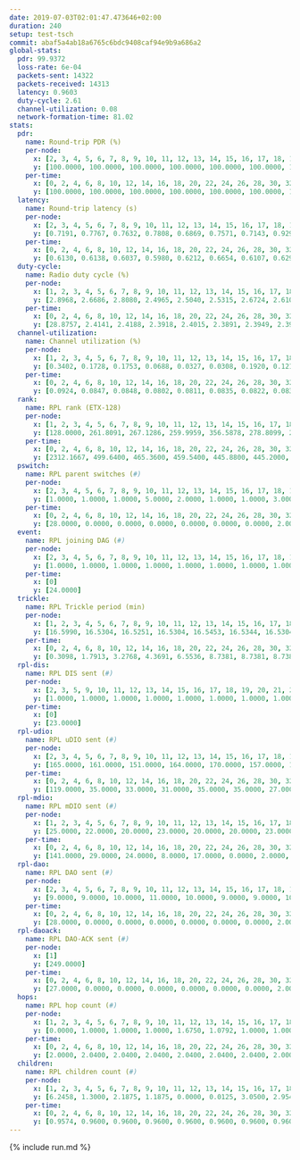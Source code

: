 ```yaml
---
date: 2019-07-03T02:01:47.473646+02:00
duration: 240
setup: test-tsch
commit: abaf5a4ab18a6765c6bdc9408caf94e9b9a686a2
global-stats:
  pdr: 99.9372
  loss-rate: 6e-04
  packets-sent: 14322
  packets-received: 14313
  latency: 0.9603
  duty-cycle: 2.61
  channel-utilization: 0.08
  network-formation-time: 81.02
stats:
  pdr:
    name: Round-trip PDR (%)
    per-node:
      x: [2, 3, 4, 5, 6, 7, 8, 9, 10, 11, 12, 13, 14, 15, 16, 17, 18, 19, 20, 21, 22, 23, 24, 25]
      y: [100.0000, 100.0000, 100.0000, 100.0000, 100.0000, 100.0000, 100.0000, 100.0000, 100.0000, 100.0000, 100.0000, 100.0000, 100.0000, 99.3443, 100.0000, 99.8374, 99.6516, 100.0000, 100.0000, 100.0000, 100.0000, 100.0000, 100.0000, 99.6721]
    per-time:
      x: [0, 2, 4, 6, 8, 10, 12, 14, 16, 18, 20, 22, 24, 26, 28, 30, 32, 34, 36, 38, 40, 42, 44, 46, 48, 50, 52, 54, 56, 58, 60, 62, 64, 66, 68, 70, 72, 74, 76, 78, 80, 82, 84, 86, 88, 90, 92, 94, 96, 98, 100, 102, 104, 106, 108, 110, 112, 114, 116, 118, 120, 122, 124, 126, 128, 130, 132, 134, 136, 138, 140, 142, 144, 146, 148, 150, 152, 154, 156, 158, 160, 162, 164, 166, 168, 170, 172, 174, 176, 178, 180, 182, 184, 186, 188, 190, 192, 194, 196, 198, 200, 202, 204, 206, 208, 210, 212, 214, 216, 218, 220, 222, 224, 226, 228, 230, 232, 234, 236, 238, 240]
      y: [100.0000, 100.0000, 100.0000, 100.0000, 100.0000, 100.0000, 100.0000, 100.0000, 100.0000, 100.0000, 100.0000, 100.0000, 100.0000, 100.0000, 99.1667, 99.1667, 100.0000, 100.0000, 100.0000, 100.0000, 100.0000, 100.0000, 100.0000, 99.1736, 100.0000, 100.0000, 100.0000, 100.0000, 100.0000, 100.0000, 100.0000, 100.0000, 100.0000, 100.0000, 100.0000, 100.0000, 100.0000, 100.0000, 100.0000, 100.0000, 100.0000, 100.0000, 100.0000, 100.0000, 100.0000, 100.0000, 100.0000, 100.0000, 100.0000, 100.0000, 100.0000, 100.0000, 100.0000, 100.0000, 100.0000, 100.0000, 100.0000, 100.0000, 100.0000, 100.0000, 100.0000, 100.0000, 100.0000, 100.0000, 100.0000, 100.0000, 100.0000, 100.0000, 100.0000, 100.0000, 100.0000, 100.0000, 100.0000, 100.0000, 100.0000, 100.0000, 100.0000, 100.0000, 100.0000, 100.0000, 100.0000, 100.0000, 100.0000, 100.0000, 100.0000, 100.0000, 99.1667, 100.0000, 100.0000, 99.1667, 100.0000, 100.0000, 99.1667, 100.0000, 100.0000, 100.0000, 100.0000, 100.0000, 100.0000, 100.0000, 100.0000, 100.0000, 100.0000, 100.0000, 100.0000, 99.1667, 100.0000, 100.0000, 100.0000, 100.0000, 100.0000, 100.0000, 100.0000, 100.0000, 100.0000, 98.3333, 100.0000, 100.0000, 100.0000, 100.0000, null]
  latency:
    name: Round-trip latency (s)
    per-node:
      x: [2, 3, 4, 5, 6, 7, 8, 9, 10, 11, 12, 13, 14, 15, 16, 17, 18, 19, 20, 21, 22, 23, 24, 25]
      y: [0.7191, 0.7767, 0.7632, 0.7808, 0.6869, 0.7571, 0.7143, 0.9292, 0.8542, 1.0681, 0.8937, 0.8854, 0.8549, 1.1602, 0.8420, 0.9913, 1.0815, 1.1144, 1.0806, 1.2982, 1.2234, 1.1530, 1.1605, 1.2554]
    per-time:
      x: [0, 2, 4, 6, 8, 10, 12, 14, 16, 18, 20, 22, 24, 26, 28, 30, 32, 34, 36, 38, 40, 42, 44, 46, 48, 50, 52, 54, 56, 58, 60, 62, 64, 66, 68, 70, 72, 74, 76, 78, 80, 82, 84, 86, 88, 90, 92, 94, 96, 98, 100, 102, 104, 106, 108, 110, 112, 114, 116, 118, 120, 122, 124, 126, 128, 130, 132, 134, 136, 138, 140, 142, 144, 146, 148, 150, 152, 154, 156, 158, 160, 162, 164, 166, 168, 170, 172, 174, 176, 178, 180, 182, 184, 186, 188, 190, 192, 194, 196, 198, 200, 202, 204, 206, 208, 210, 212, 214, 216, 218, 220, 222, 224, 226, 228, 230, 232, 234, 236, 238, 240]
      y: [0.6130, 0.6138, 0.6037, 0.5980, 0.6212, 0.6654, 0.6107, 0.6293, 0.6183, 0.6881, 0.5768, 0.6076, 0.6029, 0.5958, 0.6373, 0.6601, 0.5766, 0.6045, 0.6449, 0.6954, 0.6593, 0.6009, 0.6310, 0.5911, 0.6240, 0.6438, 0.6331, 0.6535, 0.6400, 0.5694, 0.5878, 0.6101, 0.5851, 0.5871, 0.5861, 0.6076, 0.6474, 0.5796, 0.5888, 0.6350, 0.5504, 0.6432, 0.6438, 0.7071, 0.6142, 0.5809, 0.5814, 0.6400, 0.7096, 0.6941, 0.6562, 0.5887, 0.6047, 0.7183, 0.7170, 0.6826, 0.6371, 0.6505, 0.6053, 0.7233, 0.8943, 0.8658, 0.6396, 0.6915, 0.7040, 0.9133, 1.2621, 0.9782, 0.8825, 0.6891, 0.6532, 0.9625, 1.5282, 1.3049, 1.0431, 0.8712, 0.8160, 0.9277, 1.5424, 1.5040, 1.3825, 1.1763, 0.9585, 1.0776, 1.4950, 1.4984, 1.4815, 1.4044, 1.3357, 1.1417, 1.5280, 1.5069, 1.5154, 1.5317, 1.4995, 1.4091, 1.5395, 1.5291, 1.4812, 1.5047, 1.5029, 1.5015, 1.5335, 1.4911, 1.5239, 1.5016, 1.5420, 1.4994, 1.5271, 1.5069, 1.5476, 1.5038, 1.5235, 1.5470, 1.4797, 1.5271, 1.4994, 1.5221, 1.4825, 1.5206, null]
  duty-cycle:
    name: Radio duty cycle (%)
    per-node:
      x: [1, 2, 3, 4, 5, 6, 7, 8, 9, 10, 11, 12, 13, 14, 15, 16, 17, 18, 19, 20, 21, 22, 23, 24, 25]
      y: [2.8968, 2.6686, 2.8080, 2.4965, 2.5040, 2.5315, 2.6724, 2.6106, 2.5010, 2.5317, 2.4821, 2.5439, 2.5769, 2.6017, 2.6082, 2.7648, 2.5941, 2.6973, 2.5586, 2.5680, 2.6973, 2.5953, 2.5301, 2.6256, 2.5400]
    per-time:
      x: [0, 2, 4, 6, 8, 10, 12, 14, 16, 18, 20, 22, 24, 26, 28, 30, 32, 34, 36, 38, 40, 42, 44, 46, 48, 50, 52, 54, 56, 58, 60, 62, 64, 66, 68, 70, 72, 74, 76, 78, 80, 82, 84, 86, 88, 90, 92, 94, 96, 98, 100, 102, 104, 106, 108, 110, 112, 114, 116, 118, 120, 122, 124, 126, 128, 130, 132, 134, 136, 138, 140, 142, 144, 146, 148, 150, 152, 154, 156, 158, 160, 162, 164, 166, 168, 170, 172, 174, 176, 178, 180, 182, 184, 186, 188, 190, 192, 194, 196, 198, 200, 202, 204, 206, 208, 210, 212, 214, 216, 218, 220, 222, 224, 226, 228, 230, 232, 234, 236, 238]
      y: [28.8757, 2.4141, 2.4188, 2.3918, 2.4015, 2.3891, 2.3949, 2.3991, 2.3900, 2.3915, 2.3909, 2.3723, 2.3819, 2.3765, 2.4321, 2.3927, 2.4000, 2.3776, 2.3813, 2.4083, 2.3906, 2.3930, 2.3851, 2.3893, 2.3858, 2.3923, 2.3877, 2.3875, 2.4047, 2.3989, 2.3860, 2.3900, 2.3907, 2.4053, 2.3868, 2.3910, 2.3761, 2.3835, 2.3850, 2.3955, 2.3987, 2.3834, 2.3875, 2.3879, 2.3979, 2.3726, 2.3875, 2.3772, 2.3930, 2.4034, 2.3877, 2.3826, 2.3769, 2.3887, 2.3884, 2.3894, 2.3927, 2.3859, 2.3750, 2.3763, 2.3828, 2.3926, 2.3766, 2.3789, 2.3760, 2.3833, 2.3953, 2.3895, 2.3993, 2.3896, 2.3780, 2.3967, 2.3986, 2.3879, 2.3861, 2.3875, 2.3882, 2.3974, 2.3907, 2.3915, 2.3699, 2.3873, 2.3763, 2.3824, 2.3914, 2.3786, 2.3873, 2.3764, 2.3706, 2.3844, 2.3849, 2.3833, 2.3826, 2.3835, 2.3831, 2.3753, 2.3765, 2.3835, 2.3815, 2.3759, 2.3845, 2.3893, 2.3863, 2.3857, 2.3898, 2.3763, 2.3766, 2.3818, 2.3816, 2.3855, 2.3817, 2.3835, 2.3936, 2.3848, 2.3918, 2.3793, 2.3928, 2.3819, 2.3825, 2.3744]
  channel-utilization:
    name: Channel utilization (%)
    per-node:
      x: [1, 2, 3, 4, 5, 6, 7, 8, 9, 10, 11, 12, 13, 14, 15, 16, 17, 18, 19, 20, 21, 22, 23, 24, 25]
      y: [0.3402, 0.1728, 0.1753, 0.0688, 0.0327, 0.0308, 0.1920, 0.1219, 0.0337, 0.0320, 0.0359, 0.0315, 0.0355, 0.0310, 0.0551, 0.1404, 0.0381, 0.1479, 0.0389, 0.0317, 0.0421, 0.0326, 0.0319, 0.0323, 0.0334]
    per-time:
      x: [0, 2, 4, 6, 8, 10, 12, 14, 16, 18, 20, 22, 24, 26, 28, 30, 32, 34, 36, 38, 40, 42, 44, 46, 48, 50, 52, 54, 56, 58, 60, 62, 64, 66, 68, 70, 72, 74, 76, 78, 80, 82, 84, 86, 88, 90, 92, 94, 96, 98, 100, 102, 104, 106, 108, 110, 112, 114, 116, 118, 120, 122, 124, 126, 128, 130, 132, 134, 136, 138, 140, 142, 144, 146, 148, 150, 152, 154, 156, 158, 160, 162, 164, 166, 168, 170, 172, 174, 176, 178, 180, 182, 184, 186, 188, 190, 192, 194, 196, 198, 200, 202, 204, 206, 208, 210, 212, 214, 216, 218, 220, 222, 224, 226, 228, 230, 232, 234, 236, 238]
      y: [0.0924, 0.0847, 0.0848, 0.0802, 0.0811, 0.0835, 0.0822, 0.0834, 0.0788, 0.0835, 0.0815, 0.0714, 0.0795, 0.0752, 0.0967, 0.0808, 0.0850, 0.0738, 0.0781, 0.0857, 0.0856, 0.0819, 0.0765, 0.0798, 0.0785, 0.0818, 0.0804, 0.0787, 0.0889, 0.0817, 0.0780, 0.0791, 0.0807, 0.0820, 0.0782, 0.0775, 0.0721, 0.0781, 0.0771, 0.0818, 0.0820, 0.0717, 0.0793, 0.0766, 0.0829, 0.0779, 0.0747, 0.0755, 0.0773, 0.0854, 0.0779, 0.0744, 0.0759, 0.0768, 0.0783, 0.0799, 0.0815, 0.0749, 0.0729, 0.0732, 0.0762, 0.0820, 0.0737, 0.0762, 0.0742, 0.0802, 0.0805, 0.0778, 0.0873, 0.0757, 0.0722, 0.0817, 0.0847, 0.0784, 0.0755, 0.0762, 0.0779, 0.0803, 0.0772, 0.0782, 0.0727, 0.0771, 0.0741, 0.0744, 0.0775, 0.0726, 0.0753, 0.0720, 0.0709, 0.0763, 0.0783, 0.0775, 0.0747, 0.0771, 0.0762, 0.0734, 0.0737, 0.0782, 0.0768, 0.0740, 0.0780, 0.0801, 0.0770, 0.0763, 0.0782, 0.0739, 0.0750, 0.0752, 0.0762, 0.0778, 0.0764, 0.0748, 0.0807, 0.0764, 0.0816, 0.0754, 0.0826, 0.0768, 0.0771, 0.0711]
  rank:
    name: RPL rank (ETX-128)
    per-node:
      x: [1, 2, 3, 4, 5, 6, 7, 8, 9, 10, 11, 12, 13, 14, 15, 16, 17, 18, 19, 20, 21, 22, 23, 24, 25]
      y: [128.0000, 261.8091, 267.1286, 259.9959, 356.5878, 278.8099, 270.4232, 268.0954, 417.0165, 400.1224, 428.7429, 410.9465, 412.3065, 670.7303, 443.0288, 435.1245, 456.1475, 450.5144, 564.5223, 576.3655, 834.2213, 577.9675, 616.0412, 623.3388, 625.1057]
    per-time:
      x: [0, 2, 4, 6, 8, 10, 12, 14, 16, 18, 20, 22, 24, 26, 28, 30, 32, 34, 36, 38, 40, 42, 44, 46, 48, 50, 52, 54, 56, 58, 60, 62, 64, 66, 68, 70, 72, 74, 76, 78, 80, 82, 84, 86, 88, 90, 92, 94, 96, 98, 100, 102, 104, 106, 108, 110, 112, 114, 116, 118, 120, 122, 124, 126, 128, 130, 132, 134, 136, 138, 140, 142, 144, 146, 148, 150, 152, 154, 156, 158, 160, 162, 164, 166, 168, 170, 172, 174, 176, 178, 180, 182, 184, 186, 188, 190, 192, 194, 196, 198, 200, 202, 204, 206, 208, 210, 212, 214, 216, 218, 220, 222, 224, 226, 228, 230, 232, 234, 236, 238]
      y: [2312.1667, 499.6400, 465.3600, 459.5400, 445.8800, 445.2000, 443.6200, 439.0385, 429.3200, 424.6078, 421.2600, 420.2745, 418.1800, 414.3800, 433.9608, 455.2353, 456.6863, 450.8800, 450.3200, 459.7636, 439.2941, 425.4800, 424.4200, 431.9216, 429.8000, 431.6200, 433.2800, 431.0000, 421.0392, 420.3922, 418.7400, 418.8000, 420.2800, 418.4902, 419.8431, 413.7647, 414.6078, 410.4200, 419.0000, 412.6200, 411.8800, 410.5800, 410.9800, 411.5800, 413.1200, 410.5098, 405.3200, 407.3800, 408.7000, 419.4423, 417.1200, 416.9000, 413.4800, 431.0980, 436.3654, 428.7255, 433.3529, 425.8235, 434.2885, 420.5400, 415.3600, 420.9400, 421.5800, 420.2745, 420.6800, 421.0400, 425.8113, 429.7800, 428.0196, 418.0196, 409.2600, 413.0784, 407.8077, 409.1600, 407.3137, 402.6400, 405.0400, 410.3400, 417.1200, 412.4000, 413.1923, 407.5800, 412.7500, 404.4200, 396.0800, 396.6600, 403.9216, 398.1176, 393.6400, 399.2549, 397.7059, 398.3600, 399.5000, 404.6200, 408.2000, 406.5000, 408.1400, 407.9804, 412.6667, 410.9231, 412.7800, 413.9804, 405.3922, 397.6400, 396.3800, 394.4000, 398.3800, 396.0000, 394.7000, 399.7255, 396.0000, 396.8400, 398.0800, 396.3000, 397.3200, 401.8000, 423.7000, 418.6000, 416.6800, 414.7843]
  pswitch:
    name: RPL parent switches (#)
    per-node:
      x: [2, 3, 4, 5, 6, 7, 8, 9, 10, 11, 12, 13, 14, 15, 16, 17, 18, 19, 20, 21, 22, 23, 24, 25]
      y: [1.0000, 1.0000, 1.0000, 5.0000, 2.0000, 1.0000, 1.0000, 3.0000, 5.0000, 5.0000, 3.0000, 8.0000, 1.0000, 3.0000, 1.0000, 4.0000, 3.0000, 7.0000, 9.0000, 4.0000, 6.0000, 3.0000, 5.0000, 6.0000]
    per-time:
      x: [0, 2, 4, 6, 8, 10, 12, 14, 16, 18, 20, 22, 24, 26, 28, 30, 32, 34, 36, 38, 40, 42, 44, 46, 48, 50, 52, 54, 56, 58, 60, 62, 64, 66, 68, 70, 72, 74, 76, 78, 80, 82, 84, 86, 88, 90, 92, 94, 96, 98, 100, 102, 104, 106, 108, 110, 112, 114, 116, 118, 120, 122, 124, 126, 128, 130, 132, 134, 136, 138, 140, 142, 144, 146, 148, 150, 152, 154, 156, 158, 160, 162, 164, 166, 168, 170, 172, 174, 176, 178, 180, 182, 184, 186, 188, 190, 192, 194, 196, 198, 200, 202, 204, 206, 208, 210, 212, 214, 216, 218, 220, 222, 224, 226, 228, 230, 232, 234, 236, 238]
      y: [28.0000, 0.0000, 0.0000, 0.0000, 0.0000, 0.0000, 0.0000, 2.0000, 0.0000, 1.0000, 0.0000, 1.0000, 0.0000, 0.0000, 1.0000, 1.0000, 1.0000, 0.0000, 0.0000, 5.0000, 1.0000, 0.0000, 0.0000, 1.0000, 0.0000, 0.0000, 0.0000, 1.0000, 1.0000, 1.0000, 0.0000, 0.0000, 0.0000, 1.0000, 1.0000, 1.0000, 1.0000, 0.0000, 2.0000, 0.0000, 0.0000, 0.0000, 0.0000, 0.0000, 0.0000, 1.0000, 0.0000, 0.0000, 0.0000, 2.0000, 0.0000, 0.0000, 0.0000, 1.0000, 2.0000, 1.0000, 1.0000, 1.0000, 2.0000, 0.0000, 0.0000, 0.0000, 0.0000, 1.0000, 0.0000, 0.0000, 3.0000, 0.0000, 1.0000, 1.0000, 0.0000, 1.0000, 2.0000, 0.0000, 1.0000, 0.0000, 0.0000, 0.0000, 0.0000, 0.0000, 2.0000, 0.0000, 2.0000, 0.0000, 0.0000, 0.0000, 1.0000, 1.0000, 0.0000, 1.0000, 1.0000, 0.0000, 0.0000, 0.0000, 0.0000, 0.0000, 0.0000, 1.0000, 1.0000, 2.0000, 0.0000, 1.0000, 1.0000, 0.0000, 0.0000, 0.0000, 0.0000, 0.0000, 0.0000, 1.0000, 0.0000, 0.0000, 0.0000, 0.0000, 0.0000, 0.0000, 0.0000, 0.0000, 0.0000, 1.0000]
  event:
    name: RPL joining DAG (#)
    per-node:
      x: [2, 3, 4, 5, 6, 7, 8, 9, 10, 11, 12, 13, 14, 15, 16, 17, 18, 19, 20, 21, 22, 23, 24, 25]
      y: [1.0000, 1.0000, 1.0000, 1.0000, 1.0000, 1.0000, 1.0000, 1.0000, 1.0000, 1.0000, 1.0000, 1.0000, 1.0000, 1.0000, 1.0000, 1.0000, 1.0000, 1.0000, 1.0000, 1.0000, 1.0000, 1.0000, 1.0000, 1.0000]
    per-time:
      x: [0]
      y: [24.0000]
  trickle:
    name: RPL Trickle period (min)
    per-node:
      x: [1, 2, 3, 4, 5, 6, 7, 8, 9, 10, 11, 12, 13, 14, 15, 16, 17, 18, 19, 20, 21, 22, 23, 24, 25]
      y: [16.5990, 16.5304, 16.5251, 16.5304, 16.5453, 16.5344, 16.5304, 16.5236, 16.5315, 16.5386, 16.5030, 16.5382, 16.5500, 16.5228, 16.4593, 16.5231, 16.4274, 16.5309, 16.4760, 16.5534, 16.5345, 16.4720, 16.5309, 16.5384, 16.5425]
    per-time:
      x: [0, 2, 4, 6, 8, 10, 12, 14, 16, 18, 20, 22, 24, 26, 28, 30, 32, 34, 36, 38, 40, 42, 44, 46, 48, 50, 52, 54, 56, 58, 60, 62, 64, 66, 68, 70, 72, 74, 76, 78, 80, 82, 84, 86, 88, 90, 92, 94, 96, 98, 100, 102, 104, 106, 108, 110, 112, 114, 116, 118, 120, 122, 124, 126, 128, 130, 132, 134, 136, 138, 140, 142, 144, 146, 148, 150, 152, 154, 156, 158, 160, 162, 164, 166, 168, 170, 172, 174, 176, 178, 180, 182, 184, 186, 188, 190, 192, 194, 196, 198, 200, 202, 204, 206, 208, 210, 212, 214, 216, 218, 220, 222, 224, 226, 228, 230, 232, 234, 236, 238]
      y: [0.3098, 1.7913, 3.2768, 4.3691, 6.5536, 8.7381, 8.7381, 8.7381, 8.7381, 17.4763, 17.4763, 17.4763, 17.4763, 17.4763, 17.4763, 17.4763, 17.4763, 17.4763, 17.4763, 17.4763, 17.4763, 17.4763, 17.4763, 17.4763, 17.4763, 17.4763, 17.4763, 17.4763, 17.4763, 17.4763, 17.4763, 17.4763, 17.4763, 17.4763, 17.4763, 17.4763, 17.4763, 17.4763, 17.4763, 17.4763, 17.4763, 17.4763, 17.4763, 17.4763, 17.4763, 17.4763, 17.4763, 17.4763, 17.4763, 17.4763, 17.4763, 17.4763, 17.4763, 17.4763, 17.4763, 17.4763, 17.4763, 17.4763, 17.4763, 17.4763, 17.4763, 17.4763, 17.4763, 17.4763, 17.4763, 17.4763, 17.4763, 17.4763, 17.4763, 17.4763, 17.4763, 17.4763, 17.4763, 17.4763, 17.4763, 17.4763, 17.4763, 17.4763, 17.4763, 17.4763, 17.4763, 17.4763, 17.4763, 17.4763, 17.4763, 17.4763, 17.4763, 17.4763, 17.4763, 17.4763, 17.4763, 17.4763, 17.4763, 17.4763, 17.4763, 17.4763, 17.4763, 17.4763, 17.4763, 17.4763, 17.4763, 17.4763, 17.4763, 17.4763, 17.4763, 17.4763, 17.4763, 17.4763, 17.4763, 17.4763, 17.4763, 17.4763, 17.4763, 17.4763, 17.4763, 17.4763, 17.4763, 17.4763, 17.4763, 17.4763]
  rpl-dis:
    name: RPL DIS sent (#)
    per-node:
      x: [2, 3, 5, 9, 10, 11, 12, 13, 14, 15, 16, 17, 18, 19, 20, 21, 22, 23, 24, 25]
      y: [1.0000, 1.0000, 1.0000, 1.0000, 1.0000, 1.0000, 1.0000, 1.0000, 2.0000, 1.0000, 1.0000, 1.0000, 1.0000, 1.0000, 1.0000, 2.0000, 2.0000, 1.0000, 1.0000, 1.0000]
    per-time:
      x: [0]
      y: [23.0000]
  rpl-udio:
    name: RPL uDIO sent (#)
    per-node:
      x: [2, 3, 4, 5, 6, 7, 8, 9, 10, 11, 12, 13, 14, 15, 16, 17, 18, 19, 20, 21, 22, 23, 24, 25]
      y: [165.0000, 161.0000, 151.0000, 164.0000, 170.0000, 157.0000, 151.0000, 163.0000, 163.0000, 165.0000, 164.0000, 165.0000, 180.0000, 163.0000, 142.0000, 177.0000, 161.0000, 177.0000, 168.0000, 172.0000, 163.0000, 161.0000, 173.0000, 166.0000]
    per-time:
      x: [0, 2, 4, 6, 8, 10, 12, 14, 16, 18, 20, 22, 24, 26, 28, 30, 32, 34, 36, 38, 40, 42, 44, 46, 48, 50, 52, 54, 56, 58, 60, 62, 64, 66, 68, 70, 72, 74, 76, 78, 80, 82, 84, 86, 88, 90, 92, 94, 96, 98, 100, 102, 104, 106, 108, 110, 112, 114, 116, 118, 120, 122, 124, 126, 128, 130, 132, 134, 136, 138, 140, 142, 144, 146, 148, 150, 152, 154, 156, 158, 160, 162, 164, 166, 168, 170, 172, 174, 176, 178, 180, 182, 184, 186, 188, 190, 192, 194, 196, 198, 200, 202, 204, 206, 208, 210, 212, 214, 216, 218, 220, 222, 224, 226, 228, 230, 232, 234, 236, 238, 240]
      y: [119.0000, 35.0000, 33.0000, 31.0000, 35.0000, 35.0000, 27.0000, 34.0000, 33.0000, 33.0000, 30.0000, 32.0000, 33.0000, 31.0000, 40.0000, 31.0000, 33.0000, 36.0000, 30.0000, 31.0000, 30.0000, 32.0000, 39.0000, 34.0000, 30.0000, 36.0000, 30.0000, 30.0000, 33.0000, 30.0000, 38.0000, 36.0000, 32.0000, 33.0000, 29.0000, 29.0000, 32.0000, 30.0000, 32.0000, 33.0000, 35.0000, 33.0000, 28.0000, 28.0000, 37.0000, 31.0000, 37.0000, 30.0000, 32.0000, 35.0000, 30.0000, 33.0000, 31.0000, 30.0000, 36.0000, 33.0000, 28.0000, 28.0000, 30.0000, 26.0000, 32.0000, 38.0000, 30.0000, 32.0000, 30.0000, 30.0000, 31.0000, 33.0000, 31.0000, 33.0000, 34.0000, 35.0000, 29.0000, 32.0000, 32.0000, 32.0000, 32.0000, 37.0000, 29.0000, 31.0000, 32.0000, 31.0000, 28.0000, 30.0000, 37.0000, 34.0000, 34.0000, 31.0000, 30.0000, 28.0000, 33.0000, 32.0000, 32.0000, 34.0000, 32.0000, 29.0000, 33.0000, 31.0000, 33.0000, 32.0000, 34.0000, 29.0000, 34.0000, 33.0000, 34.0000, 32.0000, 31.0000, 34.0000, 32.0000, 32.0000, 31.0000, 24.0000, 36.0000, 32.0000, 31.0000, 31.0000, 34.0000, 31.0000, 31.0000, 35.0000, 1.0000]
  rpl-mdio:
    name: RPL mDIO sent (#)
    per-node:
      x: [1, 2, 3, 4, 5, 6, 7, 8, 9, 10, 11, 12, 13, 14, 15, 16, 17, 18, 19, 20, 21, 22, 23, 24, 25]
      y: [25.0000, 22.0000, 20.0000, 23.0000, 20.0000, 20.0000, 23.0000, 24.0000, 23.0000, 23.0000, 22.0000, 21.0000, 22.0000, 20.0000, 23.0000, 22.0000, 22.0000, 26.0000, 23.0000, 22.0000, 20.0000, 22.0000, 23.0000, 22.0000, 22.0000]
    per-time:
      x: [0, 2, 4, 6, 8, 10, 12, 14, 16, 18, 20, 22, 24, 26, 28, 30, 32, 34, 36, 38, 40, 42, 44, 46, 48, 50, 52, 54, 56, 58, 60, 62, 64, 66, 68, 70, 72, 74, 76, 78, 80, 82, 84, 86, 88, 90, 92, 94, 96, 98, 100, 102, 104, 106, 108, 110, 112, 114, 116, 118, 120, 122, 124, 126, 128, 130, 132, 134, 136, 138, 140, 142, 144, 146, 148, 150, 152, 154, 156, 158, 160, 162, 164, 166, 168, 170, 172, 174, 176, 178, 180, 182, 184, 186, 188, 190, 192, 194, 196, 198, 200, 202, 204, 206, 208, 210, 212, 214, 216, 218, 220, 222, 224, 226, 228, 230, 232, 234, 236, 238]
      y: [141.0000, 29.0000, 24.0000, 8.0000, 17.0000, 0.0000, 2.0000, 7.0000, 14.0000, 2.0000, 0.0000, 0.0000, 0.0000, 2.0000, 7.0000, 5.0000, 7.0000, 4.0000, 0.0000, 0.0000, 0.0000, 0.0000, 4.0000, 6.0000, 6.0000, 5.0000, 4.0000, 0.0000, 0.0000, 0.0000, 2.0000, 6.0000, 6.0000, 8.0000, 3.0000, 0.0000, 0.0000, 0.0000, 0.0000, 3.0000, 4.0000, 7.0000, 4.0000, 5.0000, 2.0000, 0.0000, 0.0000, 0.0000, 5.0000, 4.0000, 7.0000, 7.0000, 2.0000, 0.0000, 0.0000, 0.0000, 0.0000, 3.0000, 4.0000, 10.0000, 5.0000, 3.0000, 0.0000, 0.0000, 0.0000, 0.0000, 7.0000, 4.0000, 3.0000, 9.0000, 2.0000, 0.0000, 0.0000, 0.0000, 1.0000, 8.0000, 5.0000, 8.0000, 3.0000, 0.0000, 0.0000, 0.0000, 0.0000, 4.0000, 11.0000, 3.0000, 4.0000, 3.0000, 0.0000, 0.0000, 0.0000, 0.0000, 6.0000, 7.0000, 5.0000, 4.0000, 3.0000, 0.0000, 0.0000, 0.0000, 1.0000, 4.0000, 5.0000, 7.0000, 7.0000, 1.0000, 0.0000, 0.0000, 0.0000, 4.0000, 5.0000, 9.0000, 3.0000, 4.0000, 0.0000, 0.0000, 0.0000, 0.0000, 4.0000, 7.0000]
  rpl-dao:
    name: RPL DAO sent (#)
    per-node:
      x: [2, 3, 4, 5, 6, 7, 8, 9, 10, 11, 12, 13, 14, 15, 16, 17, 18, 19, 20, 21, 22, 23, 24, 25]
      y: [9.0000, 9.0000, 10.0000, 11.0000, 10.0000, 9.0000, 9.0000, 10.0000, 11.0000, 12.0000, 11.0000, 12.0000, 9.0000, 10.0000, 9.0000, 11.0000, 12.0000, 12.0000, 13.0000, 11.0000, 12.0000, 10.0000, 10.0000, 11.0000]
    per-time:
      x: [0, 2, 4, 6, 8, 10, 12, 14, 16, 18, 20, 22, 24, 26, 28, 30, 32, 34, 36, 38, 40, 42, 44, 46, 48, 50, 52, 54, 56, 58, 60, 62, 64, 66, 68, 70, 72, 74, 76, 78, 80, 82, 84, 86, 88, 90, 92, 94, 96, 98, 100, 102, 104, 106, 108, 110, 112, 114, 116, 118, 120, 122, 124, 126, 128, 130, 132, 134, 136, 138, 140, 142, 144, 146, 148, 150, 152, 154, 156, 158, 160, 162, 164, 166, 168, 170, 172, 174, 176, 178, 180, 182, 184, 186, 188, 190, 192, 194, 196, 198, 200, 202, 204, 206, 208, 210, 212, 214, 216, 218, 220, 222, 224, 226, 228, 230, 232, 234, 236, 238]
      y: [28.0000, 0.0000, 0.0000, 0.0000, 0.0000, 0.0000, 0.0000, 2.0000, 0.0000, 1.0000, 0.0000, 1.0000, 0.0000, 0.0000, 22.0000, 1.0000, 1.0000, 0.0000, 0.0000, 4.0000, 1.0000, 1.0000, 0.0000, 2.0000, 0.0000, 0.0000, 0.0000, 1.0000, 12.0000, 4.0000, 2.0000, 0.0000, 0.0000, 3.0000, 1.0000, 3.0000, 1.0000, 0.0000, 4.0000, 0.0000, 0.0000, 0.0000, 7.0000, 6.0000, 1.0000, 2.0000, 0.0000, 0.0000, 2.0000, 4.0000, 2.0000, 0.0000, 2.0000, 1.0000, 2.0000, 1.0000, 5.0000, 7.0000, 3.0000, 2.0000, 0.0000, 0.0000, 1.0000, 1.0000, 1.0000, 1.0000, 4.0000, 0.0000, 2.0000, 2.0000, 3.0000, 8.0000, 3.0000, 2.0000, 1.0000, 0.0000, 1.0000, 1.0000, 0.0000, 1.0000, 2.0000, 2.0000, 3.0000, 1.0000, 2.0000, 7.0000, 4.0000, 2.0000, 1.0000, 1.0000, 2.0000, 0.0000, 0.0000, 1.0000, 0.0000, 4.0000, 0.0000, 2.0000, 2.0000, 7.0000, 3.0000, 4.0000, 2.0000, 0.0000, 2.0000, 0.0000, 0.0000, 1.0000, 0.0000, 3.0000, 0.0000, 1.0000, 3.0000, 4.0000, 5.0000, 2.0000, 3.0000, 0.0000, 1.0000, 2.0000]
  rpl-daoack:
    name: RPL DAO-ACK sent (#)
    per-node:
      x: [1]
      y: [249.0000]
    per-time:
      x: [0, 2, 4, 6, 8, 10, 12, 14, 16, 18, 20, 22, 24, 26, 28, 30, 32, 34, 36, 38, 40, 42, 44, 46, 48, 50, 52, 54, 56, 58, 60, 62, 64, 66, 68, 70, 72, 74, 76, 78, 80, 82, 84, 86, 88, 90, 92, 94, 96, 98, 100, 102, 104, 106, 108, 110, 112, 114, 116, 118, 120, 122, 124, 126, 128, 130, 132, 134, 136, 138, 140, 142, 144, 146, 148, 150, 152, 154, 156, 158, 160, 162, 164, 166, 168, 170, 172, 174, 176, 178, 180, 182, 184, 186, 188, 190, 192, 194, 196, 198, 200, 202, 204, 206, 208, 210, 212, 214, 216, 218, 220, 222, 224, 226, 228, 230, 232, 234, 236, 238]
      y: [27.0000, 0.0000, 0.0000, 0.0000, 0.0000, 0.0000, 0.0000, 2.0000, 0.0000, 1.0000, 0.0000, 1.0000, 0.0000, 0.0000, 21.0000, 1.0000, 1.0000, 0.0000, 0.0000, 4.0000, 1.0000, 1.0000, 0.0000, 2.0000, 0.0000, 0.0000, 0.0000, 1.0000, 11.0000, 4.0000, 2.0000, 0.0000, 0.0000, 3.0000, 1.0000, 3.0000, 1.0000, 0.0000, 3.0000, 0.0000, 0.0000, 0.0000, 7.0000, 6.0000, 1.0000, 2.0000, 0.0000, 0.0000, 2.0000, 4.0000, 2.0000, 0.0000, 2.0000, 1.0000, 2.0000, 1.0000, 5.0000, 7.0000, 3.0000, 2.0000, 0.0000, 0.0000, 1.0000, 1.0000, 1.0000, 1.0000, 4.0000, 0.0000, 2.0000, 2.0000, 3.0000, 8.0000, 3.0000, 2.0000, 1.0000, 0.0000, 1.0000, 1.0000, 0.0000, 1.0000, 2.0000, 2.0000, 3.0000, 1.0000, 2.0000, 7.0000, 4.0000, 2.0000, 1.0000, 1.0000, 2.0000, 0.0000, 0.0000, 1.0000, 0.0000, 4.0000, 0.0000, 2.0000, 2.0000, 7.0000, 3.0000, 4.0000, 2.0000, 0.0000, 2.0000, 0.0000, 0.0000, 1.0000, 0.0000, 3.0000, 0.0000, 1.0000, 3.0000, 4.0000, 5.0000, 2.0000, 3.0000, 0.0000, 1.0000, 2.0000]
  hops:
    name: RPL hop count (#)
    per-node:
      x: [1, 2, 3, 4, 5, 6, 7, 8, 9, 10, 11, 12, 13, 14, 15, 16, 17, 18, 19, 20, 21, 22, 23, 24, 25]
      y: [0.0000, 1.0000, 1.0000, 1.0000, 1.6750, 1.0792, 1.0000, 1.0000, 2.0000, 2.0000, 2.0000, 2.0000, 2.0000, 2.0000, 2.0000, 2.0000, 2.0583, 2.0000, 3.0000, 3.0000, 3.0000, 3.0000, 3.1375, 3.1841, 3.1542]
    per-time:
      x: [0, 2, 4, 6, 8, 10, 12, 14, 16, 18, 20, 22, 24, 26, 28, 30, 32, 34, 36, 38, 40, 42, 44, 46, 48, 50, 52, 54, 56, 58, 60, 62, 64, 66, 68, 70, 72, 74, 76, 78, 80, 82, 84, 86, 88, 90, 92, 94, 96, 98, 100, 102, 104, 106, 108, 110, 112, 114, 116, 118, 120, 122, 124, 126, 128, 130, 132, 134, 136, 138, 140, 142, 144, 146, 148, 150, 152, 154, 156, 158, 160, 162, 164, 166, 168, 170, 172, 174, 176, 178, 180, 182, 184, 186, 188, 190, 192, 194, 196, 198, 200, 202, 204, 206, 208, 210, 212, 214, 216, 218, 220, 222, 224, 226, 228, 230, 232, 234, 236, 238]
      y: [2.0000, 2.0400, 2.0400, 2.0400, 2.0400, 2.0400, 2.0400, 2.0000, 2.0000, 1.9800, 1.9600, 1.9600, 1.9600, 1.9600, 1.9600, 1.9600, 1.9600, 1.9600, 1.9600, 2.0000, 2.0400, 2.0400, 2.0400, 2.0600, 2.0800, 2.0800, 2.0800, 2.0600, 2.0400, 2.0400, 2.0400, 2.0400, 2.0400, 2.0400, 2.0000, 2.0000, 1.9600, 1.9600, 1.9600, 1.9600, 1.9600, 1.9600, 1.9600, 1.9600, 1.9600, 1.9600, 1.9600, 1.9600, 1.9600, 1.9600, 1.9600, 1.9600, 1.9600, 1.9600, 1.9600, 1.9600, 1.9600, 1.9600, 2.0400, 2.0400, 2.0400, 2.0400, 2.0400, 2.0400, 2.0400, 2.0400, 2.0400, 2.0400, 2.0200, 1.9800, 1.9600, 1.9600, 1.9600, 1.9600, 1.9600, 1.9600, 1.9600, 1.9600, 1.9600, 1.9600, 1.9600, 1.9200, 1.9200, 1.9200, 1.9200, 1.9200, 1.9200, 1.9200, 1.9200, 1.9200, 1.9200, 1.9200, 1.9200, 1.9200, 1.9200, 1.9200, 1.9200, 1.9200, 1.9200, 1.9200, 1.9200, 1.9200, 1.9200, 1.9200, 1.9200, 1.9200, 1.9200, 1.9200, 1.9200, 1.9200, 1.9200, 1.9200, 1.9200, 1.9200, 1.9200, 1.9200, 1.9200, 1.9200, 1.9200, 1.9200]
  children:
    name: RPL children count (#)
    per-node:
      x: [1, 2, 3, 4, 5, 6, 7, 8, 9, 10, 11, 12, 13, 14, 15, 16, 17, 18, 19, 20, 21, 22, 23, 24, 25]
      y: [6.2458, 1.3000, 2.1875, 1.1875, 0.0000, 0.0125, 3.0500, 2.9542, 0.0000, 0.0000, 0.0000, 0.0000, 0.0667, 0.0000, 0.5125, 2.7000, 0.0583, 3.2375, 0.1542, 0.0000, 0.3222, 0.0000, 0.0000, 0.0000, 0.0000]
    per-time:
      x: [0, 2, 4, 6, 8, 10, 12, 14, 16, 18, 20, 22, 24, 26, 28, 30, 32, 34, 36, 38, 40, 42, 44, 46, 48, 50, 52, 54, 56, 58, 60, 62, 64, 66, 68, 70, 72, 74, 76, 78, 80, 82, 84, 86, 88, 90, 92, 94, 96, 98, 100, 102, 104, 106, 108, 110, 112, 114, 116, 118, 120, 122, 124, 126, 128, 130, 132, 134, 136, 138, 140, 142, 144, 146, 148, 150, 152, 154, 156, 158, 160, 162, 164, 166, 168, 170, 172, 174, 176, 178, 180, 182, 184, 186, 188, 190, 192, 194, 196, 198, 200, 202, 204, 206, 208, 210, 212, 214, 216, 218, 220, 222, 224, 226, 228, 230, 232, 234, 236, 238]
      y: [0.9574, 0.9600, 0.9600, 0.9600, 0.9600, 0.9600, 0.9600, 0.9600, 0.9600, 0.9600, 0.9600, 0.9600, 0.9600, 0.9600, 0.9600, 0.9600, 0.9600, 0.9600, 0.9600, 0.9600, 0.9600, 0.9600, 0.9600, 0.9600, 0.9600, 0.9600, 0.9600, 0.9600, 0.9600, 0.9600, 0.9600, 0.9600, 0.9600, 0.9600, 0.9600, 0.9600, 0.9600, 0.9600, 0.9600, 0.9600, 0.9600, 0.9600, 0.9600, 0.9600, 0.9600, 0.9600, 0.9600, 0.9600, 0.9600, 0.9600, 0.9600, 0.9600, 0.9600, 0.9600, 0.9600, 0.9600, 0.9600, 0.9600, 0.9600, 0.9600, 0.9600, 0.9600, 0.9600, 0.9600, 0.9600, 0.9600, 0.9600, 0.9600, 0.9600, 0.9600, 0.9600, 0.9600, 0.9600, 0.9600, 0.9600, 0.9600, 0.9600, 0.9600, 0.9600, 0.9600, 0.9600, 0.9600, 0.9600, 0.9600, 0.9600, 0.9600, 0.9600, 0.9600, 0.9600, 0.9600, 0.9600, 0.9600, 0.9600, 0.9600, 0.9600, 0.9600, 0.9600, 0.9600, 0.9600, 0.9600, 0.9600, 0.9600, 0.9600, 0.9600, 0.9600, 0.9600, 0.9600, 0.9600, 0.9600, 0.9600, 0.9600, 0.9600, 0.9600, 0.9600, 0.9600, 0.9600, 0.9600, 0.9600, 0.9600, 0.9600]
---
```


{% include run.md %}
